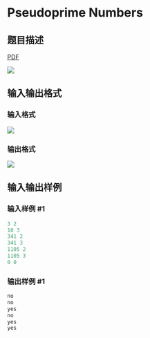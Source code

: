 # Pseudoprime Numbers

## 题目描述

[problemUrl]: https://uva.onlinejudge.org/index.php?option=com_onlinejudge&Itemid=8&category=24&page=show_problem&problem=2262

[PDF](https://uva.onlinejudge.org/external/112/p11287.pdf)

![](https://cdn.luogu.com.cn/upload/vjudge_pic/UVA11287/8fec70820f62325dceaf5730f5b33dcd0c47135d.png)

## 输入输出格式

### 输入格式

![](https://cdn.luogu.com.cn/upload/vjudge_pic/UVA11287/6b10594c0da31b5e4ddb7cca20e8d33553ec0245.png)

### 输出格式

![](https://cdn.luogu.com.cn/upload/vjudge_pic/UVA11287/1fffb3f5768506aa22b1c83a936e2f78e451e0dc.png)

## 输入输出样例

### 输入样例 #1

```cpp
3 2
10 3
341 2
341 3
1105 2
1105 3
0 0
```


### 输出样例 #1

```cpp
no
no
yes
no
yes
yes
```


